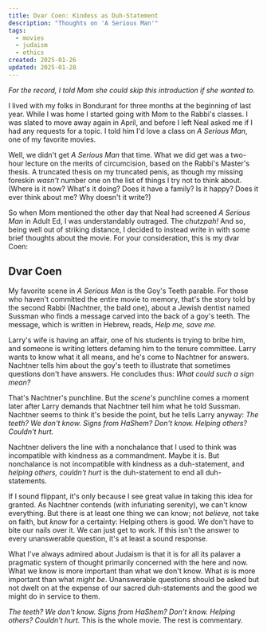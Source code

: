 ```yaml
---
title: Dvar Coen: Kindess as Duh-Statement
description: "Thoughts on 'A Serious Man'"
tags:
  - movies
  - judaism
  - ethics
created: 2025-01-26
updated: 2025-01-28
---
```


*For the record, I told Mom she could skip this introduction if she wanted to.*

I lived with my folks in Bondurant for three months at the beginning of last year. While I was home I started going with Mom to the Rabbi's classes. I was slated to move away again in April, and before I left Neal asked me if I had any requests for a topic. I told him I'd love a class on *A Serious Man*, one of my favorite movies.

Well, we didn't get *A Serious Man* that time. What we did get was a two-hour lecture on the merits of circumcision, based on the Rabbi's Master's thesis. A truncated thesis on my truncated penis, as though my missing foreskin *wasn't* number one on the list of things I try not to think about. (Where is it now? What's it doing? Does it have a family? Is it happy? Does it ever think about me? Why doesn't it write?)

So when Mom mentioned the other day that Neal had screened *A Serious Man* in Adult Ed, I was understandably outraged. The *chutzpah!* And so, being well out of striking distance, I decided to instead write in with some brief thoughts about the movie. For your consideration, this is my dvar Coen:

## Dvar Coen

My favorite scene in *A Serious Man* is the Goy's Teeth parable. For those who haven't committed the entire movie to memory, that's the story told by the second Rabbi (Nachtner, the bald one), about a Jewish dentist named Sussman who finds a message carved into the back of a goy's teeth. The message, which is written in Hebrew, reads, *Help me, save me.*

Larry's wife is having an affair, one of his students is trying to bribe him, and someone is writing letters defaming him to the tenure committee. Larry wants to know what it all means, and he's come to Nachtner for answers. Nachtner tells him about the goy's teeth to illustrate that sometimes questions don't have answers. He concludes thus: *What could such a sign mean?*

That's Nachtner's punchline. But the *scene's* punchline comes a moment later after Larry demands that Nachtner tell him what he told Sussman. Nachtner seems to think it's beside the point, but he tells Larry anyway: *The teeth? We don't know. Signs from HaShem? Don't know. Helping others? Couldn't hurt.*

Nachtner delivers the line with a nonchalance that I used to think was incompatible with kindness as a commandment. Maybe it is. But nonchalance is not incompatible with kindness as a duh-statement, and *helping others, couldn't hurt* is the duh-statement to end all duh-statements.

If I sound flippant, it's only because I see great value in taking this idea for granted. As Nachtner contends (with infuriating serenity), we can't know everything. But there is at least one thing we can know; not *believe,* not take on faith, but *know* for a certainty: Helping others is good. We don't have to bite our nails over it. We can just get to work. If this isn't the answer to every unanswerable question, it's at least a sound response.

What I've always admired about Judaism is that it is for all its palaver a pragmatic system of thought primarily concerned with the here and now. What we know is more important than what we don't know. What *is* is more important than what *might be*. Unanswerable questions should be asked but not dwelt on at the expense of our sacred duh-statements and the good we might do in service to them.

*The teeth? We don't know. Signs from HaShem? Don't know. Helping others? Couldn't hurt.* This is the whole movie. The rest is commentary.
